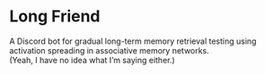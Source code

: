 # Long Friend

A Discord bot for gradual long-term memory retrieval testing using activation spreading in associative memory networks.  
(Yeah, I have no idea what I’m saying either.)
